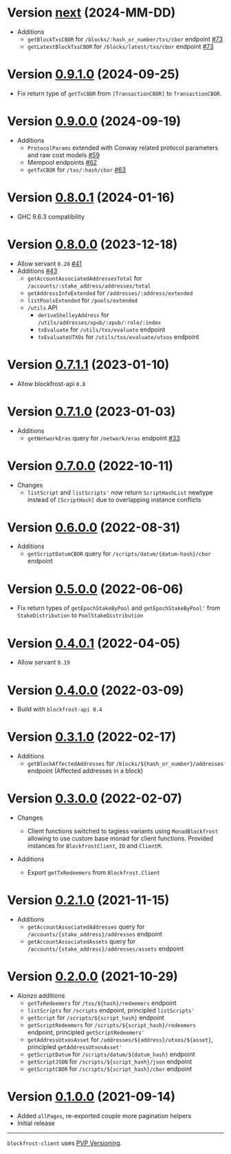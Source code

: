 # Version [next](https://github.com/blockfrost/blockfrost-haskell/compare/client-0.9.1.0...master) (2024-MM-DD)

* Additions
  * `getBlockTxsCBOR` for `/blocks/:hash_or_number/txs/cbor` endpoint [#73](https://github.com/blockfrost/blockfrost-haskell/pull/73)
  * `getLatestBlockTxsCBOR` for `/blocks/latest/txs/cbor` endpoint [#73](https://github.com/blockfrost/blockfrost-haskell/pull/73)

# Version [0.9.1.0](https://github.com/blockfrost/blockfrost-haskell/compare/client-0.9.0.0...client-0.9.1.0) (2024-09-25)

* Fix return type of `getTxCBOR` from `[TransactionCBOR]` to `TransactionCBOR`.

# Version [0.9.0.0](https://github.com/blockfrost/blockfrost-haskell/compare/client-0.8.0.1...client-0.9.0.0) (2024-09-19)

* Additions
  * `ProtocolParams` extended with Conway related protocol parameters and raw cost models [#59](https://github.com/blockfrost/blockfrost-haskell/pull/59)
  * Mempool endpoints [#62](https://github.com/blockfrost/blockfrost-haskell/pull/62)
  * `getTxCBOR` for `/txs/:hash/cbor` [#63](https://github.com/blockfrost/blockfrost-haskell/pull/63)

# Version [0.8.0.1](https://github.com/blockfrost/blockfrost-haskell/compare/client-0.8.0.0...client-0.8.0.1) (2024-01-16)

* GHC 9.6.3 compatibility

# Version [0.8.0.0](https://github.com/blockfrost/blockfrost-haskell/compare/client-0.7.1.1...client-0.8.0.0) (2023-12-18)

* Allow servant `0.20` [#41](https://github.com/blockfrost/blockfrost-haskell/pull/41)
* Additions [#43](https://github.com/blockfrost/blockfrost-haskell/pull/43)
  * `getAccountAssociatedAddressesTotal` for `/accounts/:stake_address/addresses/total`
  * `getAddressInfoExtended` for `/addresses/:address/extended`
  * `listPoolsExtended` for `/pools/extended`
  * `/utils` API
    * `deriveShelleyAddress` for `/utils/addresses/xpub/:xpub/:role/:index`
    * `txEvaluate` for `/utils/txs/evaluate` endpoint
    * `txEvaluateUTXOs` for `/utils/txs/evaluate/utxos` endpoint

# Version [0.7.1.1](https://github.com/blockfrost/blockfrost-haskell/compare/v0.7.1.0...client-0.7.1.1) (2023-01-10)

* Allow blockfrost-api `0.8`

# Version [0.7.1.0](https://github.com/blockfrost/blockfrost-haskell/compare/v0.7.0.0...v0.7.1.0) (2023-01-03)

* Additions
  * `getNetworkEras` query for `/network/eras` endpoint [#33](https://github.com/blockfrost/blockfrost-haskell/pull/33/)

# Version [0.7.0.0](https://github.com/blockfrost/blockfrost-haskell/compare/v0.6.0.0...v0.7.0.0) (2022-10-11)

* Changes
  * `listScript` and `listScripts'` now return `ScriptHashList` newtype
    instead of `[ScriptHash]` due to overlapping instance conflicts

# Version [0.6.0.0](https://github.com/blockfrost/blockfrost-haskell/compare/v0.5.0.0...v0.6.0.0) (2022-08-31)

* Additions
  * `getScriptDatumCBOR` query for `/scripts/datum/{datum-hash}/cbor` endpoint

# Version [0.5.0.0](https://github.com/blockfrost/blockfrost-haskell/compare/v0.4.0.1...v0.5.0.0) (2022-06-06)

* Fix return types of `getEpochStakeByPool` and `getEpochStakeByPool'`
  from `StakeDistribution` to `PoolStakeDistribution`

# Version [0.4.0.1](https://github.com/blockfrost/blockfrost-haskell/compare/v0.4.0.0...v0.4.0.1) (2022-04-05)

* Allow servant `0.19`

# Version [0.4.0.0](https://github.com/blockfrost/blockfrost-haskell/compare/v0.3.1.0...v0.4.0.0) (2022-03-09)

* Build with `blockfrost-api 0.4`

# Version [0.3.1.0](https://github.com/blockfrost/blockfrost-haskell/compare/v0.3.0.0...v0.3.1.0) (2022-02-17)

* Additions
  * `getBlockAffectedAddresses` for `/blocks/${hash_or_number}/addresses` endpoint (Affected addresses in a block)

# Version [0.3.0.0](https://github.com/blockfrost/blockfrost-haskell/compare/v0.2.1.0...v0.3.0.0) (2022-02-07)

* Changes
  * Client functions switched to tagless variants using `MonadBlockfrost` allowing to use custom base monad
    for client functions.  Provided instances for `BlockfrostClient`, `IO` and `ClientM`.

* Additions
  * Export `getTxRedeemers` from `Blockfrost.Client`

# Version [0.2.1.0](https://github.com/blockfrost/blockfrost-haskell/compare/v0.2.0.0...v0.2.1.0) (2021-11-15)

* Additions
  * `getAccountAssociatedAddresses` query for `/accounts/{stake_address}/addresses` endpoint
  * `getAccountAssociatedAssets` query for `/accounts/{stake_address}/addresses/assets` endpoint

# Version [0.2.0.0](https://github.com/blockfrost/blockfrost-haskell/compare/v0.1.0.0...v0.2.0.0) (2021-10-29)

* Alonzo additions
  * `getTxRedeemers` for `/txs/${hash}/redeemers` endpoint
  * `listScripts` for `/scripts` endpoint, principled `listScripts'`
  * `getScript` for `/scripts/${script_hash}` endpoint
  * `getScriptRedeemers` for `/scripts/${script_hash}/redeemers` endpoint, principled `getScriptRedeemers'`
  * `getAddressUtxosAsset` for `/addresses/${address}/utxos/${asset}`, principled `getAddressUtxosAsset'`
  * `getScriptDatum` for `/scripts/datum/${datum_hash}` endpoint
  * `getScriptJSON` for `/scripts/${script_hash}/json` endpoint
  * `getScriptCBOR` for `/scripts/${script_hash}/cbor` endpoint

# Version [0.1.0.0](https://github.com/blockfrost/blockfrost-haskell/compare/initial...v0.1.0.0) (2021-09-14)

* Added `allPages`, re-exported couple more pagination helpers
* Initial release

---

`blockfrost-client` uses [PVP Versioning][1].

[1]: https://pvp.haskell.org

